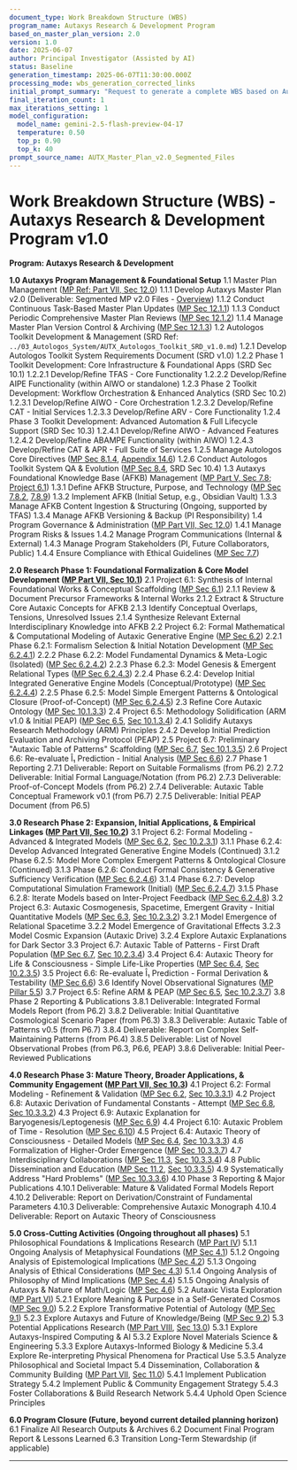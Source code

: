 ```yaml
---
document_type: Work Breakdown Structure (WBS)
program_name: Autaxys Research & Development Program
based_on_master_plan_version: 2.0
version: 1.0
date: 2025-06-07
author: Principal Investigator (Assisted by AI)
status: Baseline
generation_timestamp: 2025-06-07T11:30:00.000Z 
processing_mode: wbs_generation_corrected_links
initial_prompt_summary: "Request to generate a complete WBS based on Autaxys Master Plan v2.0, with CORRECTED Markdown links for Obsidian."
final_iteration_count: 1 
max_iterations_setting: 1
model_configuration:
  model_name: gemini-2.5-flash-preview-04-17
  temperature: 0.50
  top_p: 0.90
  top_k: 40
prompt_source_name: AUTX_Master_Plan_v2.0_Segmented_Files
---
```


# Work Breakdown Structure (WBS) - Autaxys Research & Development Program v1.0

**Program: Autaxys Research & Development**

**1.0 Autaxys Program Management & Foundational Setup**
    1.1 Master Plan Management ([MP Ref: Part VII, Sec 12.0](../00_Master_Plan/AUTX_Master_Plan_v2.0_Part_VII_Strategic_Planning.md#120-plan-evolution--governance))
        1.1.1 Develop Autaxys Master Plan v2.0 (Deliverable: Segmented MP v2.0 Files - [Overview](../00_Master_Plan/AUTX_Master_Plan_v2.0_Overview.md))
        1.1.2 Conduct Continuous Task-Based Master Plan Updates ([MP Sec 12.1.1](../00_Master_Plan/AUTX_Master_Plan_v2.0_Part_VII_Strategic_Planning.md#1211-continuous-task-based-updates-primary-mode))
        1.1.3 Conduct Periodic Comprehensive Master Plan Reviews ([MP Sec 12.1.2](../00_Master_Plan/AUTX_Master_Plan_v2.0_Part_VII_Strategic_Planning.md#1212-periodic-comprehensive-review-eg-quarterly-or-bi-annually))
        1.1.4 Manage Master Plan Version Control & Archiving ([MP Sec 12.1.3](../00_Master_Plan/AUTX_Master_Plan_v2.0_Part_VII_Strategic_Planning.md#1213-version-control--archiving))
    1.2 Autologos Toolkit Development & Management (SRD Ref: `../03_Autologos_System/AUTX_Autologos_Toolkit_SRD_v1.0.md`)
        1.2.1 Develop Autologos Toolkit System Requirements Document (SRD v1.0)
        1.2.2 Phase 1 Toolkit Development: Core Infrastructure & Foundational Apps (SRD Sec 10.1)
            1.2.2.1 Develop/Refine TFAS - Core Functionality
            1.2.2.2 Develop/Refine AIPE Functionality (within AIWO or standalone)
        1.2.3 Phase 2 Toolkit Development: Workflow Orchestration & Enhanced Analytics (SRD Sec 10.2)
            1.2.3.1 Develop/Refine AIWO - Core Orchestration
            1.2.3.2 Develop/Refine CAT - Initial Services
            1.2.3.3 Develop/Refine ARV - Core Functionality
        1.2.4 Phase 3 Toolkit Development: Advanced Automation & Full Lifecycle Support (SRD Sec 10.3)
            1.2.4.1 Develop/Refine AIWO - Advanced Features
            1.2.4.2 Develop/Refine ABAMPE Functionality (within AIWO)
            1.2.4.3 Develop/Refine CAT & APR - Full Suite of Services
        1.2.5 Manage Autologos Core Directives ([MP Sec 8.1.4](../00_Master_Plan/AUTX_Master_Plan_v2.0_Part_V_Autologos_Protocol.md#814-overarching-autologos-core-directives), [Appendix 14.6](../00_Master_Plan/AUTX_Master_Plan_v2.0_Part_IX_Appendices.md#146-appendix-autologos-core-directives-version))
        1.2.6 Conduct Autologos Toolkit System QA & Evolution ([MP Sec 8.4](../00_Master_Plan/AUTX_Master_Plan_v2.0_Part_V_Autologos_Protocol.md#84-system-validation-quality-assurance-qa-and-evolution-of-the-autologos-toolkit), SRD Sec 10.4)
    1.3 Autaxys Foundational Knowledge Base (AFKB) Management ([MP Part V, Sec 7.8](../00_Master_Plan/AUTX_Master_Plan_v2.0_Part_V_ARM.md#78-the-autaxys-foundational-knowledge-base-afkb); [Project 6.1](../00_Master_Plan/AUTX_Master_Plan_v2.0_Part_V_Research_Projects.md#61-project-61-synthesis-of-internal-foundational-works--conceptual-scaffolding-for-autaxys-pillar-a-d))
        1.3.1 Define AFKB Structure, Purpose, and Technology ([MP Sec 7.8.2](../00_Master_Plan/AUTX_Master_Plan_v2.0_Part_V_ARM.md#782-purpose-and-role-of-the-afkb), [7.8.9](../00_Master_Plan/AUTX_Master_Plan_v2.0_Part_V_ARM.md#789-technology-considerations-for-the-afkb))
        1.3.2 Implement AFKB (Initial Setup, e.g., Obsidian Vault)
        1.3.3 Manage AFKB Content Ingestion & Structuring (Ongoing, supported by TFAS)
        1.3.4 Manage AFKB Versioning & Backup (PI Responsibility)
    1.4 Program Governance & Administration ([MP Part VII, Sec 12.0](../00_Master_Plan/AUTX_Master_Plan_v2.0_Part_VII_Strategic_Planning.md#120-plan-evolution--governance))
        1.4.1 Manage Program Risks & Issues
        1.4.2 Manage Program Communications (Internal & External)
        1.4.3 Manage Program Stakeholders (PI, Future Collaborators, Public)
        1.4.4 Ensure Compliance with Ethical Guidelines ([MP Sec 7.7](../00_Master_Plan/AUTX_Master_Plan_v2.0_Part_V_ARM.md#77-ethical-considerations-in-autaxys-research))

**2.0 Research Phase 1: Foundational Formalization & Core Model Development ([MP Part VII, Sec 10.1](../00_Master_Plan/AUTX_Master_Plan_v2.0_Part_VII_Strategic_Planning.md#101-phase-1-foundational-formalization--core-model-development))**
    2.1 Project 6.1: Synthesis of Internal Foundational Works & Conceptual Scaffolding ([MP Sec 6.1](../00_Master_Plan/AUTX_Master_Plan_v2.0_Part_V_Research_Projects.md#61-project-61-synthesis-of-internal-foundational-works--conceptual-scaffolding-for-autaxys-pillar-a-d))
        2.1.1 Review & Document Precursor Frameworks & Internal Works
        2.1.2 Extract & Structure Core Autaxic Concepts for AFKB
        2.1.3 Identify Conceptual Overlaps, Tensions, Unresolved Issues
        2.1.4 Synthesize Relevant External Interdisciplinary Knowledge into AFKB
    2.2 Project 6.2: Formal Mathematical & Computational Modeling of Autaxic Generative Engine ([MP Sec 6.2](../00_Master_Plan/AUTX_Master_Plan_v2.0_Part_V_Research_Projects.md#62-project-62-formal-mathematical-and-computational-modeling-of-the-autaxic-generative-engine-pillar-a))
        2.2.1 Phase 6.2.1: Formalism Selection & Initial Notation Development ([MP Sec 6.2.4.1](../00_Master_Plan/AUTX_Master_Plan_v2.0_Part_V_Research_Projects.md#6241-phase-621-formalism-selection--initial-notation-development))
        2.2.2 Phase 6.2.2: Model Fundamental Dynamics & Meta-Logic (Isolated) ([MP Sec 6.2.4.2](../00_Master_Plan/AUTX_Master_Plan_v2.0_Part_V_Research_Projects.md#6242-phase-622-modeling-fundamental-dynamics--meta-logic-isolated))
        2.2.3 Phase 6.2.3: Model Genesis & Emergent Relational Types ([MP Sec 6.2.4.3](../00_Master_Plan/AUTX_Master_Plan_v2.0_Part_V_Research_Projects.md#6243-phase-623-modeling-genesis--emergent-relational-types))
        2.2.4 Phase 6.2.4: Develop Initial Integrated Generative Engine Models (Conceptual/Prototype) ([MP Sec 6.2.4.4](../00_Master_Plan/AUTX_Master_Plan_v2.0_Part_V_Research_Projects.md#6244-phase-624-integrated-generative-engine-modeling))
        2.2.5 Phase 6.2.5: Model Simple Emergent Patterns & Ontological Closure (Proof-of-Concept) ([MP Sec 6.2.4.5](../00_Master_Plan/AUTX_Master_Plan_v2.0_Part_V_Research_Projects.md#6245-phase-625-modeling-simple-emergent-patterns--ontological-closure))
    2.3 Refine Core Autaxic Ontology ([MP Sec 10.1.3.3](../00_Master_Plan/AUTX_Master_Plan_v2.0_Part_VII_Strategic_Planning.md#10133-refinement-of-core-ontology))
    2.4 Project 6.5: Methodology Solidification (ARM v1.0 & Initial PEAP) ([MP Sec 6.5](../00_Master_Plan/AUTX_Master_Plan_v2.0_Part_V_Research_Projects.md#65-project-65-autaxys-research-methodology-arm-development--refinement-pillar-d), [Sec 10.1.3.4](../00_Master_Plan/AUTX_Master_Plan_v2.0_Part_VII_Strategic_Planning.md#10134-methodology-solidification-arm-v10))
        2.4.1 Solidify Autaxys Research Methodology (ARM) Principles
        2.4.2 Develop Initial Prediction Evaluation and Archiving Protocol (PEAP)
    2.5 Project 6.7: Preliminary "Autaxic Table of Patterns" Scaffolding ([MP Sec 6.7](../00_Master_Plan/AUTX_Master_Plan_v2.0_Part_V_Research_Projects.md#67-project-67-development-of-the-autaxic-table-of-patterns-pillar-e-b-a), [Sec 10.1.3.5](../00_Master_Plan/AUTX_Master_Plan_v2.0_Part_VII_Strategic_Planning.md#10135-preliminary-autaxic-table-of-patterns-scaffolding))
    2.6 Project 6.6: Re-evaluate Î₁ Prediction - Initial Analysis ([MP Sec 6.6](../00_Master_Plan/AUTX_Master_Plan_v2.0_Part_V_Research_Projects.md#66-project-66-re-evaluation-of-the-î₁-infoton-prediction-within-autaxys-pillar-e-b-a))
    2.7 Phase 1 Reporting
        2.7.1 Deliverable: Report on Suitable Formalisms (from P6.2)
        2.7.2 Deliverable: Initial Formal Language/Notation (from P6.2)
        2.7.3 Deliverable: Proof-of-Concept Models (from P6.2)
        2.7.4 Deliverable: Autaxic Table Conceptual Framework v0.1 (from P6.7)
        2.7.5 Deliverable: Initial PEAP Document (from P6.5)

**3.0 Research Phase 2: Expansion, Initial Applications, & Empirical Linkages ([MP Part VII, Sec 10.2](../00_Master_Plan/AUTX_Master_Plan_v2.0_Part_VII_Strategic_Planning.md#102-phase-2-expansion-initial-applications--empirical-linkages))**
    3.1 Project 6.2: Formal Modeling - Advanced & Integrated Models ([MP Sec 6.2](../00_Master_Plan/AUTX_Master_Plan_v2.0_Part_V_Research_Projects.md#62-project-62-formal-mathematical-and-computational-modeling-of-the-autaxic-generative-engine-pillar-a), [Sec 10.2.3.1](../00_Master_Plan/AUTX_Master_Plan_v2.0_Part_VII_Strategic_Planning.md#10231-advanced-modeling-of-generative-engine))
        3.1.1 Phase 6.2.4: Develop Advanced Integrated Generative Engine Models (Continued)
        3.1.2 Phase 6.2.5: Model More Complex Emergent Patterns & Ontological Closure (Continued)
        3.1.3 Phase 6.2.6: Conduct Formal Consistency & Generative Sufficiency Verification ([MP Sec 6.2.4.6](../00_Master_Plan/AUTX_Master_Plan_v2.0_Part_V_Research_Projects.md#6246-phase-626-formal-consistency--generative-sufficiency-verification))
        3.1.4 Phase 6.2.7: Develop Computational Simulation Framework (Initial) ([MP Sec 6.2.4.7](../00_Master_Plan/AUTX_Master_Plan_v2.0_Part_V_Research_Projects.md#6247-phase-627-computational-simulation-framework-development))
        3.1.5 Phase 6.2.8: Iterate Models based on Inter-Project Feedback ([MP Sec 6.2.4.8](../00_Master_Plan/AUTX_Master_Plan_v2.0_Part_V_Research_Projects.md#6248-phase-628-iterative-refinement--integration-with-other-projects))
    3.2 Project 6.3: Autaxic Cosmogenesis, Spacetime, Emergent Gravity - Initial Quantitative Models ([MP Sec 6.3](../00_Master_Plan/AUTX_Master_Plan_v2.0_Part_V_Research_Projects.md#63-project-63-autaxic-cosmogenesis-spacetime-and-emergent-gravity-modeling-pillar-b-a), [Sec 10.2.3.2](../00_Master_Plan/AUTX_Master_Plan_v2.0_Part_VII_Strategic_Planning.md#10232-autaxic-cosmology-modeling-initial-quantitative))
        3.2.1 Model Emergence of Relational Spacetime
        3.2.2 Model Emergence of Gravitational Effects
        3.2.3 Model Cosmic Expansion (Autaxic Drive)
        3.2.4 Explore Autaxic Explanations for Dark Sector
    3.3 Project 6.7: Autaxic Table of Patterns - First Draft Population ([MP Sec 6.7](../00_Master_Plan/AUTX_Master_Plan_v2.0_Part_V_Research_Projects.md#67-project-67-development-of-the-autaxic-table-of-patterns-pillar-e-b-a), [Sec 10.2.3.4](../00_Master_Plan/AUTX_Master_Plan_v2.0_Part_VII_Strategic_Planning.md#10234-autaxic-table-of-patterns---first-draft-population--parameter-refinement))
    3.4 Project 6.4: Autaxic Theory for Life & Consciousness - Simple Life-Like Properties ([MP Sec 6.4](../00_Master_Plan/AUTX_Master_Plan_v2.0_Part_V_Research_Projects.md#64-project-64-autaxic-theory-for-life--consciousness-emergence-pillar-c-a-d), [Sec 10.2.3.5](../00_Master_Plan/AUTX_Master_Plan_v2.0_Part_VII_Strategic_Planning.md#10235-complexity--simple-life-like-properties-modeling))
    3.5 Project 6.6: Re-evaluate Î₁ Prediction - Formal Derivation & Testability ([MP Sec 6.6](../00_Master_Plan/AUTX_Master_Plan_v2.0_Part_V_Research_Projects.md#66-project-66-re-evaluation-of-the-î₁-infoton-prediction-within-autaxys-pillar-e-b-a))
    3.6 Identify Novel Observational Signatures ([MP Pillar 5.5](../00_Master_Plan/AUTX_Master_Plan_v2.0_Part_V_Research_Framework_Intro_Pillars.md#55-pillar-e-the-autaxic-table-of-patterns--novel-predictions))
    3.7 Project 6.5: Refine ARM & PEAP ([MP Sec 6.5](../00_Master_Plan/AUTX_Master_Plan_v2.0_Part_V_Research_Projects.md#65-project-65-autaxys-research-methodology-arm-development--refinement-pillar-d), [Sec 10.2.3.7](../00_Master_Plan/AUTX_Master_Plan_v2.0_Part_VII_Strategic_Planning.md#10237-refine-arm--peap))
    3.8 Phase 2 Reporting & Publications
        3.8.1 Deliverable: Integrated Formal Models Report (from P6.2)
        3.8.2 Deliverable: Initial Quantitative Cosmological Scenario Paper (from P6.3)
        3.8.3 Deliverable: Autaxic Table of Patterns v0.5 (from P6.7)
        3.8.4 Deliverable: Report on Complex Self-Maintaining Patterns (from P6.4)
        3.8.5 Deliverable: List of Novel Observational Probes (from P6.3, P6.6, PEAP)
        3.8.6 Deliverable: Initial Peer-Reviewed Publications

**4.0 Research Phase 3: Mature Theory, Broader Applications, & Community Engagement ([MP Part VII, Sec 10.3](../00_Master_Plan/AUTX_Master_Plan_v2.0_Part_VII_Strategic_Planning.md#103-phase-3-mature-theory-broader-applications--community-engagement))**
    4.1 Project 6.2: Formal Modeling - Refinement & Validation ([MP Sec 6.2](../00_Master_Plan/AUTX_Master_Plan_v2.0_Part_V_Research_Projects.md#62-project-62-formal-mathematical-and-computational-modeling-of-the-autaxic-generative-engine-pillar-a), [Sec 10.3.3.1](../00_Master_Plan/AUTX_Master_Plan_v2.0_Part_VII_Strategic_Planning.md#10331-refinement-and-validation-of-autaxic-models))
    4.2 Project 6.8: Autaxic Derivation of Fundamental Constants - Attempt ([MP Sec 6.8](../00_Master_Plan/AUTX_Master_Plan_v2.0_Part_V_Research_Projects.md#68-project-68-autaxic-derivation-of-fundamental-constants-pillar-b-a-e), [Sec 10.3.3.2](../00_Master_Plan/AUTX_Master_Plan_v2.0_Part_VII_Strategic_Planning.md#10332-derivation-of-fundamental-constantssm-parameters-attempt))
    4.3 Project 6.9: Autaxic Explanation for Baryogenesis/Leptogenesis ([MP Sec 6.9](../00_Master_Plan/AUTX_Master_Plan_v2.0_Part_V_Research_Projects.md#69-project-69-autaxic-explanation-for-baryogenesis-and-leptogenesis-pillar-b-a))
    4.4 Project 6.10: Autaxic Problem of Time - Resolution ([MP Sec 6.10](../00_Master_Plan/AUTX_Master_Plan_v2.0_Part_V_Research_Projects.md#610-project-610-autaxic-problem-of-time-pillar-b-a))
    4.5 Project 6.4: Autaxic Theory of Consciousness - Detailed Models ([MP Sec 6.4](../00_Master_Plan/AUTX_Master_Plan_v2.0_Part_V_Research_Projects.md#64-project-64-autaxic-theory-for-life--consciousness-emergence-pillar-c-a-d), [Sec 10.3.3.3](../00_Master_Plan/AUTX_Master_Plan_v2.0_Part_VII_Strategic_Planning.md#10333-autaxic-theory-of-consciousness))
    4.6 Formalization of Higher-Order Emergence ([MP Sec 10.3.3.7](../00_Master_Plan/AUTX_Master_Plan_v2.0_Part_VII_Strategic_Planning.md#10337-formalization-of-higher-order-emergence))
    4.7 Interdisciplinary Collaborations ([MP Sec 11.3](../00_Master_Plan/AUTX_Master_Plan_v2.0_Part_VII_Strategic_Planning.md#113-fostering-collaboration--building-a-research-network-targeted-engagement), [Sec 10.3.3.4](../00_Master_Plan/AUTX_Master_Plan_v2.0_Part_VII_Strategic_Planning.md#10334-interdisciplinary-collaborations))
    4.8 Public Dissemination and Education ([MP Sec 11.2](../00_Master_Plan/AUTX_Master_Plan_v2.0_Part_VII_Strategic_Planning.md#112-strategy-for-public--community-engagement-specific-platforms--networks), [Sec 10.3.3.5](../00_Master_Plan/AUTX_Master_Plan_v2.0_Part_VII_Strategic_Planning.md#10335-public-dissemination-and-education))
    4.9 Systematically Address "Hard Problems" ([MP Sec 10.3.3.6](../00_Master_Plan/AUTX_Master_Plan_v2.0_Part_VII_Strategic_Planning.md#10336-addressing-hard-problems))
    4.10 Phase 3 Reporting & Major Publications
        4.10.1 Deliverable: Mature & Validated Formal Models Report
        4.10.2 Deliverable: Report on Derivation/Constraint of Fundamental Parameters
        4.10.3 Deliverable: Comprehensive Autaxic Monograph
        4.10.4 Deliverable: Report on Autaxic Theory of Consciousness

**5.0 Cross-Cutting Activities (Ongoing throughout all phases)**
    5.1 Philosophical Foundations & Implications Research ([MP Part IV](../00_Master_Plan/AUTX_Master_Plan_v2.0_Part_IV_Philosophical_Foundations.md))
        5.1.1 Ongoing Analysis of Metaphysical Foundations ([MP Sec 4.1](../00_Master_Plan/AUTX_Master_Plan_v2.0_Part_IV_Philosophical_Foundations.md#41-metaphysical-foundations-autaxys-as-a-process-pattern-ontology))
        5.1.2 Ongoing Analysis of Epistemological Implications ([MP Sec 4.2](../00_Master_Plan/AUTX_Master_Plan_v2.0_Part_IV_Philosophical_Foundations.md#42-epistemological-implications-knowing-an-intrinsically-ordered-reality))
        5.1.3 Ongoing Analysis of Ethical Considerations ([MP Sec 4.3](../00_Master_Plan/AUTX_Master_Plan_v2.0_Part_IV_Philosophical_Foundations.md#43-ethical-considerations-implications-for-value-and-action))
        5.1.4 Ongoing Analysis of Philosophy of Mind Implications ([MP Sec 4.4](../00_Master_Plan/AUTX_Master_Plan_v2.0_Part_IV_Philosophical_Foundations.md#44-autaxys-and-the-philosophy-of-mind-consciousness-qualia-and-the-hard-problem))
        5.1.5 Ongoing Analysis of Autaxys & Nature of Math/Logic ([MP Sec 4.6](../00_Master_Plan/AUTX_Master_Plan_v2.0_Part_IV_Philosophical_Foundations.md#46-autaxys-and-the-nature-of-mathematics-and-logic))
    5.2 Autaxic Vista Exploration ([MP Part VI](../00_Master_Plan/AUTX_Master_Plan_v2.0_Part_VI_Autaxic_Vista.md))
        5.2.1 Explore Meaning & Purpose in a Self-Generated Cosmos ([MP Sec 9.0](../00_Master_Plan/AUTX_Master_Plan_v2.0_Part_VI_Autaxic_Vista.md#90-meaning-and-purpose-in-a-self-generated-cosmos))
        5.2.2 Explore Transformative Potential of Autology ([MP Sec 9.1](../00_Master_Plan/AUTX_Master_Plan_v2.0_Part_VI_Autaxic_Vista.md#91-the-transformative-potential-of-autology))
        5.2.3 Explore Autaxys and Future of Knowledge/Being ([MP Sec 9.2](../00_Master_Plan/AUTX_Master_Plan_v2.0_Part_VI_Autaxic_Vista.md#92-autaxys-and-the-future-of-knowledge-and-being))
    5.3 Potential Applications Research ([MP Part VIII](../00_Master_Plan/AUTX_Master_Plan_v2.0_Part_VIII_Potential_Applications.md), [Sec 13.0](../00_Master_Plan/AUTX_Master_Plan_v2.0_Part_VIII_Potential_Applications.md#130-potential-applications-of-autaxys))
        5.3.1 Explore Autaxys-Inspired Computing & AI
        5.3.2 Explore Novel Materials Science & Engineering
        5.3.3 Explore Autaxys-Informed Biology & Medicine
        5.3.4 Explore Re-interpreting Physical Phenomena for Practical Use
        5.3.5 Analyze Philosophical and Societal Impact
    5.4 Dissemination, Collaboration & Community Building ([MP Part VII](../00_Master_Plan/AUTX_Master_Plan_v2.0_Part_VII_Strategic_Planning.md), [Sec 11.0](../00_Master_Plan/AUTX_Master_Plan_v2.0_Part_VII_Strategic_Planning.md#110-dissemination-collaboration--community-building))
        5.4.1 Implement Publication Strategy
        5.4.2 Implement Public & Community Engagement Strategy
        5.4.3 Foster Collaborations & Build Research Network
        5.4.4 Uphold Open Science Principles

**6.0 Program Closure (Future, beyond current detailed planning horizon)**
    6.1 Finalize All Research Outputs & Archives
    6.2 Document Final Program Report & Lessons Learned
    6.3 Transition Long-Term Stewardship (if applicable)

---